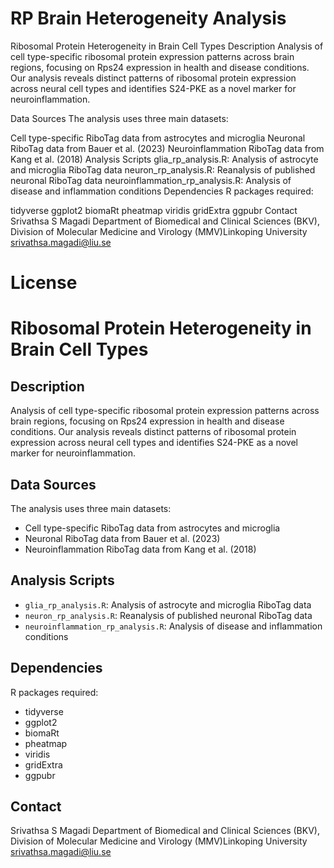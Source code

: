 # RP Brain Heterogeneity Analysis
Ribosomal Protein Heterogeneity in Brain Cell Types
Description
Analysis of cell type-specific ribosomal protein expression patterns across brain regions, focusing on Rps24 expression in health and disease conditions. Our analysis reveals distinct patterns of ribosomal protein expression across neural cell types and identifies S24-PKE as a novel marker for neuroinflammation.

Data Sources
The analysis uses three main datasets:

Cell type-specific RiboTag data from astrocytes and microglia
Neuronal RiboTag data from Bauer et al. (2023)
Neuroinflammation RiboTag data from Kang et al. (2018)
Analysis Scripts
glia_rp_analysis.R: Analysis of astrocyte and microglia RiboTag data
neuron_rp_analysis.R: Reanalysis of published neuronal RiboTag data
neuroinflammation_rp_analysis.R: Analysis of disease and inflammation conditions
Dependencies
R packages required:

tidyverse
ggplot2
biomaRt
pheatmap
viridis
gridExtra
ggpubr
Contact
Srivathsa S Magadi Department of Biomedical and Clinical Sciences (BKV), Division of Molecular Medicine and Virology (MMV)Linkoping University srivathsa.magadi@liu.se

License
=======
# Ribosomal Protein Heterogeneity in Brain Cell Types

## Description
Analysis of cell type-specific ribosomal protein expression patterns across brain regions, focusing on Rps24 expression in health and disease conditions. Our analysis reveals distinct patterns of ribosomal protein expression across neural cell types and identifies S24-PKE as a novel marker for neuroinflammation.

## Data Sources
The analysis uses three main datasets:
- Cell type-specific RiboTag data from astrocytes and microglia
- Neuronal RiboTag data from Bauer et al. (2023)
- Neuroinflammation RiboTag data from Kang et al. (2018)

## Analysis Scripts
- `glia_rp_analysis.R`: Analysis of astrocyte and microglia RiboTag data
- `neuron_rp_analysis.R`: Reanalysis of published neuronal RiboTag data
- `neuroinflammation_rp_analysis.R`: Analysis of disease and inflammation conditions

## Dependencies
R packages required:
- tidyverse
- ggplot2
- biomaRt
- pheatmap
- viridis
- gridExtra
- ggpubr

## Contact
Srivathsa S Magadi
Department of Biomedical and Clinical Sciences (BKV), Division of Molecular Medicine and Virology (MMV)Linkoping University
srivathsa.magadi@liu.se
